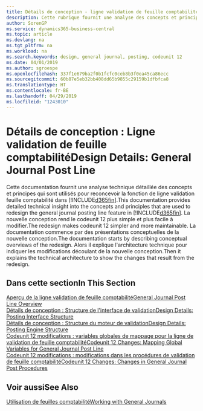 ```yaml
---
title: Détails de conception - ligne validation de feuille comptabilité | Microsoft Docs
description: Cette rubrique fournit une analyse des concepts et principes qui sont utilisés pour reconcevoir la fonction de ligne validation feuille comptabilité dans Business Central.
author: SorenGP
ms.service: dynamics365-business-central
ms.topic: article
ms.devlang: na
ms.tgt_pltfrm: na
ms.workload: na
ms.search.keywords: design, general journal, posting, codeunit 12
ms.date: 04/01/2019
ms.author: sgroespe
ms.openlocfilehash: 337f1e679ba2f0b1fcfc0ceb8b3f0ea45ca86ecc
ms.sourcegitcommit: 60b87e5eb32bb408dd65b9855c29159b1dfbfca8
ms.translationtype: HT
ms.contentlocale: fr-BE
ms.lasthandoff: 04/29/2019
ms.locfileid: "1243010"
---
```

# <a name="design-details-general-journal-post-line"></a><span data-ttu-id="fc0ab-103">Détails de conception : Ligne validation de feuille comptabilité</span><span class="sxs-lookup"><span data-stu-id="fc0ab-103">Design Details: General Journal Post Line</span></span>
<span data-ttu-id="fc0ab-104">Cette documentation fournit une analyse technique détaillée des concepts et principes qui sont utilisés pour reconcevoir la fonction de ligne validation feuille comptabilité dans [!INCLUDE[d365fin](includes/d365fin_md.md)].</span><span class="sxs-lookup"><span data-stu-id="fc0ab-104">This documentation provides detailed technical insight into the concepts and principles that are used to redesign the general journal posting line feature in [!INCLUDE[d365fin](includes/d365fin_md.md)].</span></span> <span data-ttu-id="fc0ab-105">La nouvelle conception rend le codeunit 12 plus simple et plus facile à modifier.</span><span class="sxs-lookup"><span data-stu-id="fc0ab-105">The redesign makes codeunit 12 simpler and more maintainable.</span></span> <span data-ttu-id="fc0ab-106">La documentation commence par des présentations conceptuelles de la nouvelle conception.</span><span class="sxs-lookup"><span data-stu-id="fc0ab-106">The documentation starts by describing conceptual overviews of the redesign.</span></span> <span data-ttu-id="fc0ab-107">Alors il explique l'architecture technique pour indiquer les modifications découlant de la nouvelle conception.</span><span class="sxs-lookup"><span data-stu-id="fc0ab-107">Then it explains the technical architecture to show the changes that result from the redesign.</span></span>  

## <a name="in-this-section"></a><span data-ttu-id="fc0ab-108">Dans cette section</span><span class="sxs-lookup"><span data-stu-id="fc0ab-108">In This Section</span></span>  
[<span data-ttu-id="fc0ab-109">Aperçu de la ligne validation de feuille comptabilité</span><span class="sxs-lookup"><span data-stu-id="fc0ab-109">General Journal Post Line Overview</span></span>](design-details-general-journal-post-line-overview.md)  
[<span data-ttu-id="fc0ab-110">Détails de conception : Structure de l'interface de validation</span><span class="sxs-lookup"><span data-stu-id="fc0ab-110">Design Details: Posting Interface Structure</span></span>](design-details-posting-interface-structure.md)  
[<span data-ttu-id="fc0ab-111">Détails de conception : Structure du moteur de validation</span><span class="sxs-lookup"><span data-stu-id="fc0ab-111">Design Details: Posting Engine Structure</span></span>](design-details-posting-engine-structure.md)  
[<span data-ttu-id="fc0ab-112">Codeunit 12 modifications : variables globales de mappage pour la ligne de validation de feuille comptabilité</span><span class="sxs-lookup"><span data-stu-id="fc0ab-112">Codeunit 12 Changes: Mapping Global Variables for General Journal Post Line</span></span>](design-details-codeunit-12-changes-mapping-global-variables-for-general-journal-post-line.md)  
[<span data-ttu-id="fc0ab-113">Codeunit 12 modifications : modifications dans les procédures de validation de feuille comptabilité</span><span class="sxs-lookup"><span data-stu-id="fc0ab-113">Codeunit 12 Changes: Changes in General Journal Post Procedures</span></span>](design-details-codeunit-12-changes-changes-in-general-journal-post-procedures.md)  

## <a name="see-also"></a><span data-ttu-id="fc0ab-114">Voir aussi</span><span class="sxs-lookup"><span data-stu-id="fc0ab-114">See Also</span></span>  
[<span data-ttu-id="fc0ab-115">Utilisation de feuilles comptabilité</span><span class="sxs-lookup"><span data-stu-id="fc0ab-115">Working with General Journals</span></span>](ui-work-general-journals.md)
